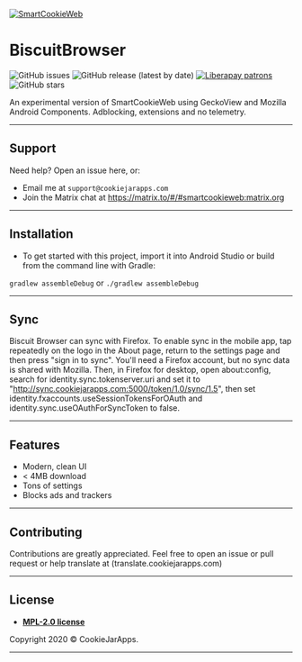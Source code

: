 <a href="#"><img src="http://storeimg.dttp.tech/images/v9Kok.png" title="SmartCookieWeb" alt="SmartCookieWeb"></a>

# BiscuitBrowser

![GitHub issues](https://img.shields.io/github/issues-raw/cookiejarapps/BiscuitBrowser)
![GitHub release (latest by date)](https://img.shields.io/github/v/release/cookiejarapps/BiscuitBrowser)
[![Liberapay patrons](https://img.shields.io/liberapay/patrons/CookieJarApps)](https://liberapay.com/CookieJarApps)
![GitHub stars](https://img.shields.io/github/stars/cookiejarapps/BiscuitBrowser?style=social)

An experimental version of SmartCookieWeb using GeckoView and Mozilla Android Components. Adblocking, extensions and no telemetry.

---

## Support

Need help? Open an issue here, or:

- Email me at `support@cookiejarapps.com`
- Join the Matrix chat at https://matrix.to/#/#smartcookieweb:matrix.org

---

## Installation

- To get started with this project, import it into Android Studio or build from the command line with Gradle:
 
 `gradlew assembleDebug` or `./gradlew assembleDebug`

---

## Sync

Biscuit Browser can sync with Firefox. To enable sync in the mobile app, tap repeatedly on the logo in the About page, return to the settings page and then press "sign in to sync". You'll need a Firefox account, but no sync data is shared with Mozilla. Then, in Firefox for desktop, open about:config, search for identity.sync.tokenserver.uri and set it to "http://sync.cookiejarapps.com:5000/token/1.0/sync/1.5", then set identity.fxaccounts.useSessionTokensForOAuth and identity.sync.useOAuthForSyncToken to false.

---

## Features

- Modern, clean UI
- < 4MB download
- Tons of settings
- Blocks ads and trackers

---

## Contributing

Contributions are greatly appreciated. Feel free to open an issue or pull request or help translate at (translate.cookiejarapps.com)

---


## License

- **[MPL-2.0 license](https://www.mozilla.org/en-US/MPL/2.0/)**


Copyright 2020 © CookieJarApps.

---
